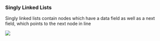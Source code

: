 <h3> Singly Linked Lists </h3>
<p>Singly linked lists contain nodes which have a data field as well as a next field, which points to the next node in line</p>
<img src="http://upload.wikimedia.org/wikipedia/commons/thumb/6/6d/Singly-linked-list.svg/816px-Singly-linked-list.svg.png">